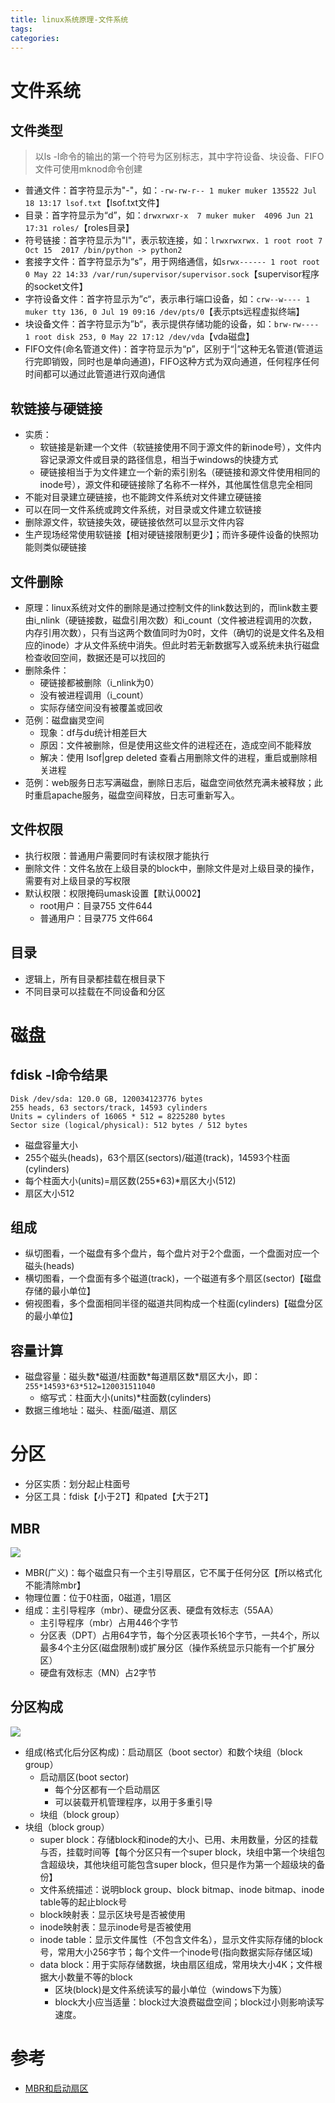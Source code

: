 ```yaml
---
title: linux系统原理-文件系统
tags:
categories:
---
```

# 文件系统
## 文件类型
>以ls -l命令的输出的第一个符号为区别标志，其中字符设备、块设备、FIFO文件可使用mknod命令创建

* 普通文件：首字符显示为"-"，如：`-rw-rw-r-- 1 muker muker 135522 Jul 18 13:17 lsof.txt`【lsof.txt文件】
* 目录：首字符显示为“d”，如：`drwxrwxr-x  7 muker muker  4096 Jun 21 17:31 roles/`【roles目录】
* 符号链接：首字符显示为"l"，表示软连接，如：`lrwxrwxrwx. 1 root root 7 Oct 15  2017 /bin/python -> python2`
* 套接字文件：首字符显示为“s”，用于网络通信，如`srwx------ 1 root root 0 May 22 14:33 /var/run/supervisor/supervisor.sock`【supervisor程序的socket文件】
* 字符设备文件：首字符显示为”c“，表示串行端口设备，如：`crw--w---- 1 muker tty 136, 0 Jul 19 09:16 /dev/pts/0`【表示pts远程虚拟终端】
* 块设备文件：首字符显示为”b“，表示提供存储功能的设备，如：`brw-rw---- 1 root disk 253, 0 May 22 17:12 /dev/vda`【vda磁盘】
* FIFO文件(命名管道文件)：首字符显示为“p”，区别于“|”这种无名管道(管道运行完即销毁，同时也是单向通道)，FIFO这种方式为双向通道，任何程序任何时间都可以通过此管道进行双向通信

## 软链接与硬链接
* 实质：
    - 软链接是新建一个文件（软链接使用不同于源文件的新inode号），文件内容记录源文件或目录的路径信息，相当于windows的快捷方式
    - 硬链接相当于为文件建立一个新的索引别名（硬链接和源文件使用相同的inode号），源文件和硬链接除了名称不一样外，其他属性信息完全相同
* 不能对目录建立硬链接，也不能跨文件系统对文件建立硬链接
* 可以在同一文件系统或跨文件系统，对目录或文件建立软链接
* 删除源文件，软链接失效，硬链接依然可以显示文件内容
* 生产现场经常使用软链接【相对硬链接限制更少】；而许多硬件设备的快照功能则类似硬链接

## 文件删除
* 原理：linux系统对文件的删除是通过控制文件的link数达到的，而link数主要由i_nlink（硬链接数，磁盘引用次数）和i_count（文件被进程调用的次数，内存引用次数），只有当这两个数值同时为0时，文件（确切的说是文件名及相应的inode）才从文件系统中消失。但此时若无新数据写入或系统未执行磁盘检查收回空间，数据还是可以找回的
* 删除条件：
    - 硬链接都被删除（i_nlink为0）
    - 没有被进程调用（i_count）
    - 实际存储空间没有被覆盖或回收
* 范例：磁盘幽灵空间
    + 现象：df与du统计相差巨大
    + 原因：文件被删除，但是使用这些文件的进程还在，造成空间不能释放
    + 解决：使用 lsof|grep deleted 查看占用删除文件的进程，重启或删除相关进程
* 范例：web服务日志写满磁盘，删除日志后，磁盘空间依然充满未被释放；此时重启apache服务，磁盘空间释放，日志可重新写入。

## 文件权限
* 执行权限：普通用户需要同时有读权限才能执行
* 删除文件：文件名放在上级目录的block中，删除文件是对上级目录的操作，需要有对上级目录的写权限
* 默认权限：权限掩码umask设置【默认0002】
    - root用户：目录755 文件644
    - 普通用户：目录775 文件664

## 目录
* 逻辑上，所有目录都挂载在根目录下
* 不同目录可以挂载在不同设备和分区

# 磁盘
## fdisk -l命令结果
```
Disk /dev/sda: 120.0 GB, 120034123776 bytes
255 heads, 63 sectors/track, 14593 cylinders
Units = cylinders of 16065 * 512 = 8225280 bytes
Sector size (logical/physical): 512 bytes / 512 bytes
```

* 磁盘容量大小
* 255个磁头(heads)，63个扇区(sectors)/磁道(track)，14593个柱面(cylinders)
* 每个柱面大小(units)=扇区数(255*63)*扇区大小(512)
* 扇区大小512

## 组成
* 纵切图看，一个磁盘有多个盘片，每个盘片对于2个盘面，一个盘面对应一个磁头(heads)
* 横切图看，一个盘面有多个磁道(track)，一个磁道有多个扇区(sector)【磁盘存储的最小单位】
* 俯视图看，多个盘面相同半径的磁道共同构成一个柱面(cylinders)【磁盘分区的最小单位】

## 容量计算
* 磁盘容量：磁头数\*磁道/柱面数\*每道扇区数\*扇区大小，即：`255*14593*63*512=120031511040`
    - 缩写式：柱面大小(units)\*柱面数(cylinders)
* 数据三维地址：磁头、柱面/磁道、扇区

# 分区
* 分区实质：划分起止柱面号
* 分区工具：fdisk【小于2T】和pated【大于2T】

## MBR
![](https://simple0426-blog.oss-cn-beijing.aliyuncs.com/MBR.png)

* MBR(广义)：每个磁盘只有一个主引导扇区，它不属于任何分区【所以格式化不能清除mbr】
* 物理位置：位于0柱面，0磁道，1扇区
* 组成：主引导程序（mbr）、硬盘分区表、硬盘有效标志（55AA）
    + 主引导程序（mbr）占用446个字节
    + 分区表（DPT）占用64字节，每个分区表项长16个字节，一共4个，所以最多4个主分区(磁盘限制)或扩展分区（操作系统显示只能有一个扩展分区）
    + 硬盘有效标志（MN）占2字节

## 分区构成
![](https://simple0426-blog.oss-cn-beijing.aliyuncs.com/linux%E5%88%86%E5%8C%BA%E6%9E%84%E6%88%90.png)

* 组成(格式化后分区构成)：启动扇区（boot sector）和数个块组（block group）
    - 启动扇区(boot sector)
        + 每个分区都有一个启动扇区
        + 可以装载开机管理程序，以用于多重引导
    - 块组（block group）
* 块组（block group）
    - super block：存储block和inode的大小、已用、未用数量，分区的挂载与否，挂载时间等【每个分区只有一个super block，块组中第一个块组包含超级块，其他块组可能包含super block，但只是作为第一个超级块的备份】
    - 文件系统描述：说明block group、block bitmap、inode bitmap、inode table等的起止block号
    - block映射表：显示区块号是否被使用
    - inode映射表：显示inode号是否被使用
    - inode table：显示文件属性（不包含文件名），显示文件实际存储的block号，常用大小256字节；每个文件一个inode号(指向数据实际存储区域)
    - data block：用于实际存储数据，块由扇区组成，常用块大小4K；文件根据大小数量不等的block
        + 区块(block)是文件系统读写的最小单位（windows下为簇）
        + block大小应当适量：block过大浪费磁盘空间；block过小则影响读写速度。

# 参考
* [MBR和启动扇区](https://blog.csdn.net/Apollon_krj/article/details/77869770)
